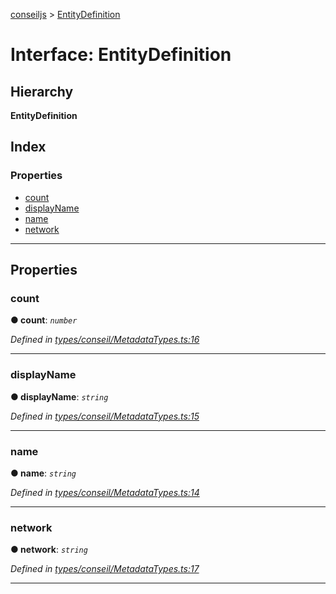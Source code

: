 [conseiljs](../README.md) > [EntityDefinition](../interfaces/entitydefinition.md)

# Interface: EntityDefinition

## Hierarchy

**EntityDefinition**

## Index

### Properties

* [count](entitydefinition.md#count)
* [displayName](entitydefinition.md#displayname)
* [name](entitydefinition.md#name)
* [network](entitydefinition.md#network)

---

## Properties

<a id="count"></a>

###  count

**● count**: *`number`*

*Defined in [types/conseil/MetadataTypes.ts:16](https://github.com/Cryptonomic/ConseilJS/blob/b4f6349/src/types/conseil/MetadataTypes.ts#L16)*

___
<a id="displayname"></a>

###  displayName

**● displayName**: *`string`*

*Defined in [types/conseil/MetadataTypes.ts:15](https://github.com/Cryptonomic/ConseilJS/blob/b4f6349/src/types/conseil/MetadataTypes.ts#L15)*

___
<a id="name"></a>

###  name

**● name**: *`string`*

*Defined in [types/conseil/MetadataTypes.ts:14](https://github.com/Cryptonomic/ConseilJS/blob/b4f6349/src/types/conseil/MetadataTypes.ts#L14)*

___
<a id="network"></a>

###  network

**● network**: *`string`*

*Defined in [types/conseil/MetadataTypes.ts:17](https://github.com/Cryptonomic/ConseilJS/blob/b4f6349/src/types/conseil/MetadataTypes.ts#L17)*

___

